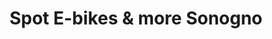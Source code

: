 ---
title: "Spot E-bikes & more Sonogno"
url: /sonogno/spot-e-bikes-und-more-sonogno/
shop: Fahrrad
---